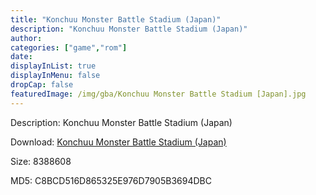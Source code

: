 ```yaml
---
title: "Konchuu Monster Battle Stadium (Japan)"
description: "Konchuu Monster Battle Stadium (Japan)"
author: 
categories: ["game","rom"]
date: 
displayInList: true
displayInMenu: false
dropCap: false
featuredImage: /img/gba/Konchuu Monster Battle Stadium [Japan].jpg
---
```


Description: Konchuu Monster Battle Stadium (Japan)

Download: <a style="text-decoration:underline;" href="https://mega.nz/#!iKQkzCIB!9iLmwpqpQ5t_9Rb8-Pw3PwNG1GL3bKbfpMyel8MS9Hg" target = "_blank" rel = "nofollow" > Konchuu Monster Battle Stadium (Japan)</a>

Size: 8388608

MD5: C8BCD516D865325E976D7905B3694DBC

